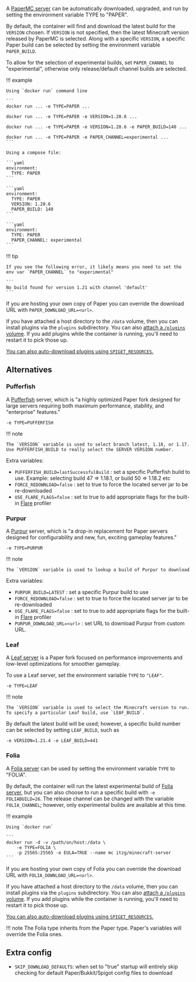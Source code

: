 A [PaperMC server](https://papermc.io/) can be automatically downloaded, upgraded, and run by setting the environment variable TYPE to "PAPER".

By default, the container will find and download the latest build for the `VERSION` chosen. If `VERSION` is not specified, then the latest Minecraft version released by PaperMC is selected. Along with a specific `VERSION`, a specific Paper build can be selected by setting the environment variable `PAPER_BUILD`. 

To allow for the selection of experimental builds, set `PAPER_CHANNEL` to "experimental", otherwise only release/default channel builds are selected.

!!! example

    Using `docker run` command line
    
    ```
    docker run ... -e TYPE=PAPER ... 
    
    docker run ... -e TYPE=PAPER -e VERSION=1.20.6 ... 
    
    docker run ... -e TYPE=PAPER -e VERSION=1.20.6 -e PAPER_BUILD=140 ... 
    
    docker run ... -e TYPE=PAPER -e PAPER_CHANNEL=experimental ... 
    ```
    
    Using a compose file:
    
    ```yaml
    environment:
      TYPE: PAPER
    ```
    
    ```yaml
    environment:
      TYPE: PAPER
      VERSION: 1.20.6
      PAPER_BUILD: 140
    ```
    
    ```yaml
    environment:
      TYPE: PAPER
      PAPER_CHANNEL: experimental
    ```

!!! tip

    If you see the following error, it likely means you need to set the env var `PAPER_CHANNEL` to "experimental"
    
    ```
    No build found for version 1.21 with channel 'default'
    ```

If you are hosting your own copy of Paper you can override the download URL with `PAPER_DOWNLOAD_URL=<url>`.

If you have attached a host directory to the `/data` volume, then you can install plugins via the `plugins` subdirectory. You can also [attach a `/plugins` volume](../../mods-and-plugins/index.md#optional-plugins-mods-and-config-attach-points). If you add plugins while the container is running, you'll need to restart it to pick those up.

[You can also auto-download plugins using `SPIGET_RESOURCES`.](../../mods-and-plugins/spiget.md)

## Alternatives

### Pufferfish

A [Pufferfish](https://github.com/pufferfish-gg/Pufferfish) server, which is "a highly optimized Paper fork designed for large servers requiring both maximum performance, stability, and "enterprise" features."

    -e TYPE=PUFFERFISH

!!! note

    The `VERSION` variable is used to select branch latest, 1.18, or 1.17. Use PUFFERFISH_BUILD to really select the SERVER VERSION number.

Extra variables:
- `PUFFERFISH_BUILD=lastSuccessfulBuild` : set a specific Pufferfish build to use. Example: selecting build 47 => 1.18.1, or build 50 => 1.18.2 etc
- `FORCE_REDOWNLOAD=false` : set to true to force the located server jar to be re-downloaded
- `USE_FLARE_FLAGS=false` : set to true to add appropriate flags for the built-in [Flare](https://blog.airplane.gg/flare) profiler

### Purpur

A [Purpur](https://purpurmc.org/) server, which is "a drop-in replacement for Paper servers designed for configurability and new, fun, exciting gameplay features."

    -e TYPE=PURPUR

!!! note

    The `VERSION` variable is used to lookup a build of Purpur to download

Extra variables:
- `PURPUR_BUILD=LATEST` : set a specific Purpur build to use
- `FORCE_REDOWNLOAD=false` : set to true to force the located server jar to be re-downloaded
- `USE_FLARE_FLAGS=false` : set to true to add appropriate flags for the built-in [Flare](https://blog.airplane.gg/flare) profiler
- `PURPUR_DOWNLOAD_URL=<url>` : set URL to download Purpur from custom URL.

### Leaf

A [Leaf server](https://www.leafmc.one/) is a Paper fork focused on performance improvements and low-level optimizations for smoother gameplay.

To use a Leaf server, set the environment variable `TYPE` to `"LEAF"`.

    -e TYPE=LEAF

!!! note

    The `VERSION` variable is used to select the Minecraft version to run.  
    To specify a particular Leaf build, use `LEAF_BUILD`.  

By default the latest build will be used; however, a specific build number can be selected by setting `LEAF_BUILD`, such as

    -e VERSION=1.21.4 -e LEAF_BUILD=441

### Folia

A [Folia server](https://papermc.io/software/folia) can be used by setting the environment variable `TYPE` to "FOLIA".

By default, the container will run the latest experimental build of [Folia server](https://papermc.io/downloads), but you can also choose to run a specific build with `-e FOLIABUILD=26`. The release channel can be changed with the variable `FOLIA_CHANNEL`; however, only experimental builds are available at this time.

!!! example

    Using `docker run`
    
    ```
    docker run -d -v /path/on/host:/data \
        -e TYPE=FOLIA \
        -p 25565:25565 -e EULA=TRUE --name mc itzg/minecraft-server
    ```

If you are hosting your own copy of Folia you can override the download URL with `FOLIA_DOWNLOAD_URL=<url>`.

If you have attached a host directory to the `/data` volume, then you can install plugins via the `plugins` subdirectory. You can also [attach a `/plugins` volume](../../mods-and-plugins/index.md#optional-plugins-mods-and-config-attach-points). If you add plugins while the container is running, you'll need to restart it to pick those up.

[You can also auto-download plugins using `SPIGET_RESOURCES`.](../../mods-and-plugins/spiget.md)

!!! note
    The Folia type inherits from the Paper type. Paper's variables will override the Folia ones.

## Extra config

- `SKIP_DOWNLOAD_DEFAULTS`: when set to "true" startup will entirely skip checking for default Paper/Bukkit/Spigot config files to download